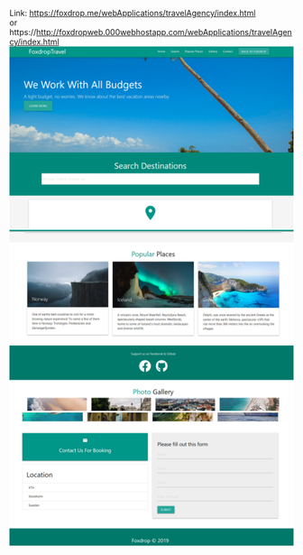 Link: https://foxdrop.me/webApplications/travelAgency/index.html
<br> or <br>
https://http://foxdropweb.000webhostapp.com/webApplications/travelAgency/index.html
<img src="./images/frontpage.png"/>
<img src="./images/display.png"/>
<img src="./images/footer.png"/>
